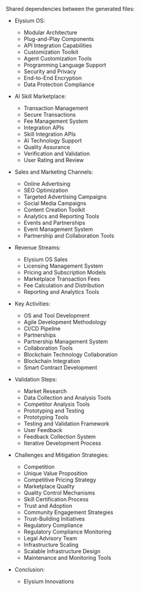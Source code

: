 Shared dependencies between the generated files:

- Elysium OS:
  - Modular Architecture
  - Plug-and-Play Components
  - API Integration Capabilities
  - Customization Toolkit
  - Agent Customization Tools
  - Programming Language Support
  - Security and Privacy
  - End-to-End Encryption
  - Data Protection Compliance

- AI Skill Marketplace:
  - Transaction Management
  - Secure Transactions
  - Fee Management System
  - Integration APIs
  - Skill Integration APIs
  - AI Technology Support
  - Quality Assurance
  - Verification and Validation
  - User Rating and Review

- Sales and Marketing Channels:
  - Online Advertising
  - SEO Optimization
  - Targeted Advertising Campaigns
  - Social Media Campaigns
  - Content Creation Toolkit
  - Analytics and Reporting Tools
  - Events and Partnerships
  - Event Management System
  - Partnership and Collaboration Tools

- Revenue Streams:
  - Elysium OS Sales
  - Licensing Management System
  - Pricing and Subscription Models
  - Marketplace Transaction Fees
  - Fee Calculation and Distribution
  - Reporting and Analytics Tools

- Key Activities:
  - OS and Tool Development
  - Agile Development Methodology
  - CI/CD Pipeline
  - Partnerships
  - Partnership Management System
  - Collaboration Tools
  - Blockchain Technology Collaboration
  - Blockchain Integration
  - Smart Contract Development

- Validation Steps:
  - Market Research
  - Data Collection and Analysis Tools
  - Competitor Analysis Tools
  - Prototyping and Testing
  - Prototyping Tools
  - Testing and Validation Framework
  - User Feedback
  - Feedback Collection System
  - Iterative Development Process

- Challenges and Mitigation Strategies:
  - Competition
  - Unique Value Proposition
  - Competitive Pricing Strategy
  - Marketplace Quality
  - Quality Control Mechanisms
  - Skill Certification Process
  - Trust and Adoption
  - Community Engagement Strategies
  - Trust-Building Initiatives
  - Regulatory Compliance
  - Regulatory Compliance Monitoring
  - Legal Advisory Team
  - Infrastructure Scaling
  - Scalable Infrastructure Design
  - Maintenance and Monitoring Tools

- Conclusion:
  - Elysium Innovations
